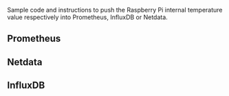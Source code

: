 Sample code and instructions to push the Raspberry Pi internal temperature value respectively into Prometheus, InfluxDB or Netdata.

## Prometheus

## Netdata

## InfluxDB
